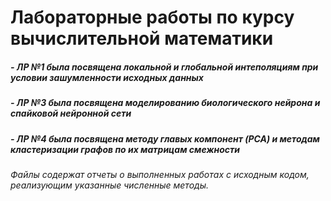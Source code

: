 # Лабораторные работы по курсу вычислительной математики
##### - ЛР №1 была посвящена локальной и глобальной интеполяциям при условии зашумленности исходных данных
##### - ЛР №3 была посвящена моделированию биологического нейрона и спайковой нейронной сети
##### - ЛР №4 была посвящена методу главых компонент (PCA) и методам кластеризации графов по их матрицам смежности
#####
###### Файлы содержат отчеты о выполненных работах с исходным кодом, реализующим указанные численные методы.
